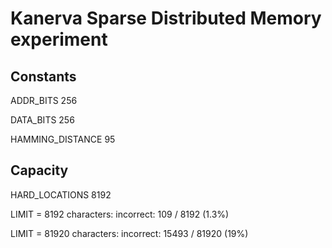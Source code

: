 Kanerva Sparse Distributed Memory experiment
============================================

Constants
-------

ADDR_BITS 256

DATA_BITS 256

HAMMING_DISTANCE 95

Capacity
--------

HARD_LOCATIONS 8192

LIMIT = 8192 characters:
incorrect: 109 / 8192 (1.3%)

LIMIT = 81920 characters:
incorrect: 15493 / 81920 (19%)
